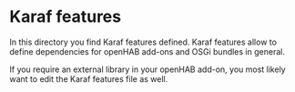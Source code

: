 # Karaf features

In this directory you find Karaf features defined.
Karaf features allow to define dependencies for openHAB add-ons and OSGi bundles in general.

If you require an external library in your openHAB add-on, you most likely want to edit the Karaf features file as well.
